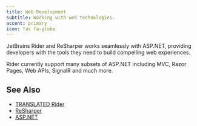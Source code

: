 ```yaml
---
title: Web Development
subtitle: Working with web technologies.
accent: primary
icon: fas fa-globe
---
```


JetBrains Rider and ReSharper works seamlessly with ASP.NET, providing developers with the tools they need to build compelling web experiences.

Rider currently support many subsets of ASP.NET including MVC, Razor Pages, Web APIs, SignalR and much more.

## See Also
- [TRANSLATED Rider](https://www.jetbrains.com/rider/)
- [ReSharper](https://www.jetbrains.com/resharper/)
- [ASP.NET](https://dotnet.microsoft.com/apps/aspnet)
